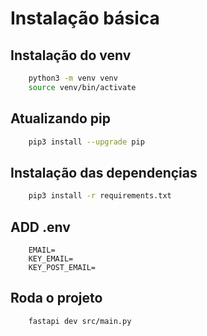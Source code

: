 # Instalação básica

## Instalação do venv

```sh
    python3 -m venv venv
    source venv/bin/activate
```
## Atualizando pip

```sh
    pip3 install --upgrade pip
```

## Instalação das dependençias

```sh
    pip3 install -r requirements.txt
```

## ADD .env

```
    EMAIL=
    KEY_EMAIL=
    KEY_POST_EMAIL=
```

## Roda o projeto

```sh
    fastapi dev src/main.py
```